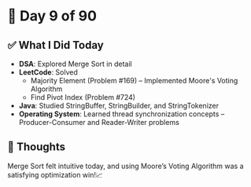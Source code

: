 # 📅 Day 9 of 90

## ✅ What I Did Today
- **DSA**: Explored Merge Sort in detail
- **LeetCode**: Solved  
   - Majority Element (Problem #169) – Implemented Moore's Voting Algorithm  
   - Find Pivot Index (Problem #724)
- **Java**: Studied StringBuffer, StringBuilder, and StringTokenizer
- **Operating System**: Learned thread synchronization concepts – Producer-Consumer and Reader-Writer problems

## 💭 Thoughts
Merge Sort felt intuitive today, and using Moore’s Voting Algorithm was a satisfying optimization win!📈
